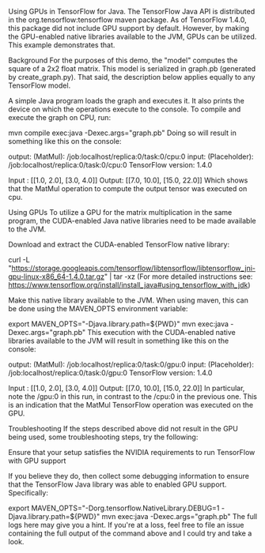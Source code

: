 Using GPUs in TensorFlow for Java.
The TensorFlow Java API is distributed in the org.tensorflow:tensorflow maven package. As of TensorFlow 1.4.0, this package did not include GPU support by default. However, by making the GPU-enabled native libraries available to the JVM, GPUs can be utilized. This example demonstrates that.

Background
For the purposes of this demo, the "model" computes the square of a 2x2 float matrix. This model is serialized in graph.pb (generated by create_graph.py). That said, the description below applies equally to any TensorFlow model.

A simple Java program loads the graph and executes it. It also prints the device on which the operations execute to the console. To compile and execute the graph on CPU, run:

mvn compile exec:java -Dexec.args="graph.pb"
Doing so will result in something like this on the console:

output: (MatMul): /job:localhost/replica:0/task:0/cpu:0
input: (Placeholder): /job:localhost/replica:0/task:0/cpu:0
TensorFlow version: 1.4.0

Input : [[1.0, 2.0], [3.0, 4.0]]
Output: [[7.0, 10.0], [15.0, 22.0]]
Which shows that the MatMul operation to compute the output tensor was executed on cpu.

Using GPUs
To utilize a GPU for the matrix multiplication in the same program, the CUDA-enabled Java native libraries need to be made available to the JVM.

Download and extract the CUDA-enabled TensorFlow native library:

curl -L "https://storage.googleapis.com/tensorflow/libtensorflow/libtensorflow_jni-gpu-linux-x86_64-1.4.0.tar.gz" |
  tar -xz
(For more detailed instructions see: https://www.tensorflow.org/install/install_java#using_tensorflow_with_jdk)

Make this native library available to the JVM. When using maven, this can be done using the MAVEN_OPTS environment variable:

export MAVEN_OPTS="-Djava.library.path=${PWD}"
mvn exec:java -Dexec.args="graph.pb"
This execution with the CUDA-enabled native libraries available to the JVM will result in something like this on the console:

output: (MatMul): /job:localhost/replica:0/task:0/gpu:0
input: (Placeholder): /job:localhost/replica:0/task:0/gpu:0
TensorFlow version: 1.4.0

Input : [[1.0, 2.0], [3.0, 4.0]]
Output: [[7.0, 10.0], [15.0, 22.0]]
In particular, note the /gpu:0 in this run, in contrast to the /cpu:0 in the previous one. This is an indication that the MatMul TensorFlow operation was executed on the GPU.

Troubleshooting
If the steps described above did not result in the GPU being used, some troubleshooting steps, try the following:

Ensure that your setup satisfies the NVIDIA requirements to run TensorFlow with GPU support

If you believe they do, then collect some debugging information to ensure that the TensorFlow Java library was able to enabled GPU support. Specifically:

export MAVEN_OPTS="-Dorg.tensorflow.NativeLibrary.DEBUG=1 -Djava.library.path=${PWD}"
mvn exec:java -Dexec.args="graph.pb"
The full logs here may give you a hint. If you're at a loss, feel free to file an issue containing the full output of the command above and I could try and take a look.